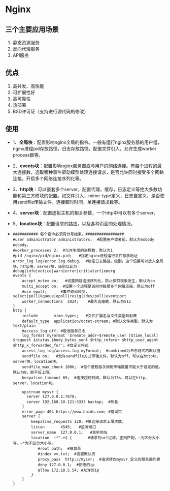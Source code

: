 # Nginx

##  三个主要应用场景

1. 静态资源服务  
2. 反向代理服务
3. API服务

## 优点

1. 高并发、高性能
2. 可扩展性好
3. 高可靠性
4. 热部署
5. BSD许可证（支持进行源代码的修改） 

## 使用

- 1、**全局块**：配置影响nginx全局的指令。一般有运行nginx服务器的用户组，nginx进程pid存放路径，日志存放路径，配置文件引入，允许生成worker process数等。

- 2、**events块**：配置影响nginx服务器或与用户的网络连接。有每个进程的最大连接数，选取哪种事件驱动模型处理连接请求，是否允许同时接受多个网路连接，开启多个网络连接序列化等。

- 3、**http块**：可以嵌套多个server，配置代理，缓存，日志定义等绝大多数功能和第三方模块的配置。如文件引入，mime-type定义，日志自定义，是否使用sendfile传输文件，连接超时时间，单连接请求数等。

- 4、**server块**：配置虚拟主机的相关参数，一个http中可以有多个server。

- 5、**location块**：配置请求的路由，以及各种页面的处理情况。

- ```nginx
  ########### 每个指令必须有分号结束。#################
  #user administrator administrators;  #配置用户或者组，默认为nobody nobody。
  #worker_processes 2;  #允许生成的进程数，默认为1
  #pid /nginx/pid/nginx.pid;   #指定nginx进程运行文件存放地址
  error_log log/error.log debug;  #制定日志路径，级别。这个设置可以放入全局块，http块，server块，级别以此为：debug|info|notice|warn|error|crit|alert|emerg
  events {
      accept_mutex on;   #设置网路连接序列化，防止惊群现象发生，默认为on
      multi_accept on;  #设置一个进程是否同时接受多个网络连接，默认为off
      #use epoll;      #事件驱动模型，select|poll|kqueue|epoll|resig|/dev/poll|eventport
      worker_connections  1024;    #最大连接数，默认为512
  }
  http {
      include       mime.types;   #文件扩展名与文件类型映射表
      default_type  application/octet-stream; #默认文件类型，默认为text/plain
      #access_log off; #取消服务日志    
      log_format myFormat '$remote_addr–$remote_user [$time_local] $request $status $body_bytes_sent $http_referer $http_user_agent $http_x_forwarded_for'; #自定义格式
      access_log log/access.log myFormat;  #combined为日志格式的默认值
      sendfile on;   #允许sendfile方式传输文件，默认为off，可以在http块，server块，location块。
      sendfile_max_chunk 100k;  #每个进程每次调用传输数量不能大于设定的值，默认为0，即不设上限。
      keepalive_timeout 65;  #连接超时时间，默认为75s，可以在http，server，location块。
  
      upstream mysvr {   
        server 127.0.0.1:7878;
        server 192.168.10.121:3333 backup;  #热备
      }
      error_page 404 https://www.baidu.com; #错误页
      server {
          keepalive_requests 120; #单连接请求上限次数。
          listen       4545;   #监听端口
          server_name  127.0.0.1;   #监听地址       
          location  ~*^.+$ {       #请求的url过滤，正则匹配，~为区分大小写，~*为不区分大小写。
             #root path;  #根目录
             #index vv.txt;  #设置默认页
             proxy_pass  http://mysvr;  #请求转向mysvr 定义的服务器列表
             deny 127.0.0.1;  #拒绝的ip
             allow 172.18.5.54; #允许的ip           
          } 
      }
  }
  ```

  

​    